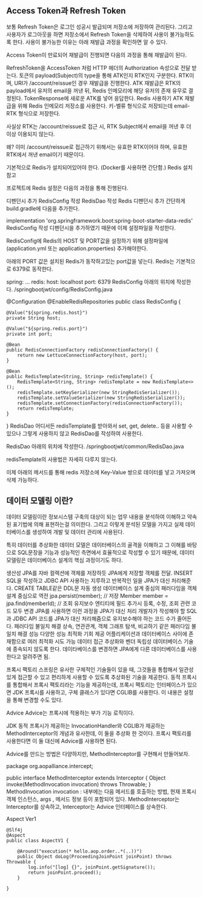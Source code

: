 ## Access Token과 Refresh Token

보통 Refresh Token은 로그인 성공시 발급되며 저장소에 저장하여 관리된다.
그리고 사용자가 로그아웃을 하면 저장소에서 Refresh Token을 삭제하여 사용이 불가능하도록 한다. 사용이 불가능한 이유는 아래 재발급 과정을 확인하면 알 수 있다.

Access Token이 만료되어 재발급이 진행되면 다음의 과정을 통해 재발급이 된다.

RefreshToken을 AccessToken 처럼 HTTP 헤더의 Authorization 속성으로 전달 받는다.
토큰의 payload(Subject)의 type을 통해 ATK인지 RTK인지 구분한다.
RTK이며, URI가 /account/reissue인 경우 재발급을 진행한다.
ATK 재발급은 RTK의 payload에서 유저의 email을 꺼낸 뒤, Redis 인메모리에 해당 유저의 존재 유무로 결정된다.
TokenResponse에 새로운 ATK를 넣어 응답한다.
Redis 사용하기
ATK 재발급을 위해 Redis 인메모리 저장소를 사용한다.
키-벨류 형식으로 저장되는데 email-RTK 형식으로 저장한다.

사실상 RTK는 /account/reissue로 접근 시, RTK Subject에서 email을 꺼낸 후 더 이상 이용되지 않는다.

왜? 이미 /account/reissue로 접근하기 위해서는 유효한 RTK이어야 하며, 유효한 RTK에서 꺼낸 email이기 때문이다.

기본적으로 Redis가 설치되어있어야 한다. (Docker를 사용하면 간단함.)
Redis 설치 참고

프로젝트에 Redis 설정은 다음의 과정을 통해 진행된다.

디펜던시 추가
RedisConfig 작성
RedisDao 작성
Redis 디펜던시 추가
간단하게 build.gradle에 다음을 추가한다.

implementation 'org.springframework.boot:spring-boot-starter-data-redis'
RedisConfig 작성
디펜던시을 추가하였기 때문에 이제 설정파일을 작성한다.

RedisConfig에 Redis의 HOST 및 PORT값을 설정하기 위해 설정파일에(application.yml 또는 application.properties) 추가해야한다.

아래의 PORT 값은 설치된 Redis가 동작하고있는 port값을 넣는다.
Redis는 기본적으로 6379로 동작한다.

spring:
...
redis:
host: localhost
port: 6379
RedisConfig
아래의 위치에 작성한다.
/springbootjwt/config/RedisConfig.java

@Configuration
@EnableRedisRepositories
public class RedisConfig {

    @Value("${spring.redis.host}")
    private String host;

    @Value("${spring.redis.port}")
    private int port;

    @Bean
    public RedisConnectionFactory redisConnectionFactory() {
        return new LettuceConnectionFactory(host, port);
    }

    @Bean
    public RedisTemplate<String, String> redisTemplate() {
        RedisTemplate<String, String> redisTemplate = new RedisTemplate<>();
        redisTemplate.setKeySerializer(new StringRedisSerializer());
        redisTemplate.setValueSerializer(new StringRedisSerializer());
        redisTemplate.setConnectionFactory(redisConnectionFactory());
        return redisTemplate;
    }

}
RedisDao
어디서든 redisTemplate를 받아와서 set, get, delete.. 등을 사용할 수 있으나 그렇게 사용하지 않고 RedisDao를 작성하여 사용한다.

RedisDao
아래의 위치에 작성한다.
/springbootjwt/common/RedisDao.java

redisTemplate의 사용법은 자세히 다루지 않는다.

이제 아래의 메서드를 통해 redis 저장소에 Key-Value 쌍으로 데이터를 넣고 가져오며 삭제 가능하다.

## 데이터 모델링 이란?

데이터 모델링이란 정보시스템 구축의 대상이 되는 업무 내용을 분석하여 이해하고 약속된 표기법에 의해 표현하는걸 의미한다. 그리고 이렇게 분석된 모델을 가지고 실제 데이터베이스를 생성하여 개발 및 데이터 관리에 사용된다.

특히 데이터를 추상화한 데이터 모델은 데이터베이스의 골격을 이해하고 그 이해를 바탕으로 SQL문장을 기능과 성능적인 측면에서 효율적으로 작성할 수 있기 때문에, 데이터 모델링은 데이터베이스 설계의 핵심 과정이기도 하다.


생산성
JPA를 자바 컬렉션에 객체를 저장하듯 JPA에게 저장할 객체를 전달.
INSERT SQL을 작성하고 JDBC API 사용하는 지루하고 반복적인 일을 JPA가 대신 처리해준다.
CREATE TABLE같은 DDL문 자동 생성
데이터베이스 설계 중심의 패러다임을 객체 설계 중심으로 역전
jpa.persist(member);    // 저장
Member member = jpa.find(memberId);     // 조회
유지보수
엔티티에 필드 추가시 등록, 수정, 조회 관련 코드 모두 변경
JPA를 사용하면 이런 과정을 JPA가 대신 처리
개발자가 작성해야 할 SQL과 JDBC API 코드를 JPA가 대신 처리해줌으로 유지보수해야 하는 코드 수가 줄어든다.
패러다임 불일치 해결
상속, 연관관계, 객체 그래프 탐색, 비교하기 같은 패러다임 불일치 해결
성능
다양한 성능 최적화 기회 제공
어플리케이션과 데이터베이스 사이에 존재함으로 여러 최적화 시도 가능
데이터 접근 추상화와 벤더 독립성
데이터베이스 기술에 종속되지 않도록 한다.
데이타베이스를 변경하면 JPA에게 다른 데이터베이스를 사용한다고 알려주면 됨.


프록시 팩토리
스프링은 유사한 구체적인 기술들이 있을 때, 그것들을 통합해서 일관성 있게 접근할 수 있고 편리하게 사용할 수 있도록 추상화된 기술을 제공한다. 동적 프록시를 통합해서 프록시 팩토리라는 기능을 제공하는데, 프록시 팩토리는 인터페이스가 있으면 JDK 프록시를 사용하고, 구체 클래스가 있다면 CGLIB를 사용한다. 이 내용은 설정을 통해 변경할 수도 있다.


Advice
Advice는 프록시에 적용하는 부가 기능 로직이다.

JDK 동적 프록시가 제공하는 InvocationHandler와 CGLIB가 제공하는 MethodInterceptor의 개념과 유사한데, 이 둘을 추상화 한 것이다. 프록시 팩토리를 사용한다면 이 둘 대신에 Advice를 사용하면 된다.

Advice를 만드는 방법은 다양하지만, MethodInterceptor를 구현해서 만들어보자.

package org.aopalliance.intercept;

  public interface MethodInterceptor extends Interceptor {
      Object invoke(MethodInvocation invocation) throws Throwable;
}
MethodInvocation invocation : 내부에는 다음 메서드를 호출하는 방법, 현재 프록시 객체 인스턴스, args , 메서드 정보 등이 포함되어 있다.
MethodInterceptor는 Interceptor를 상속하고, Interceptor는 Advice 인터페이스를 상속한다.


Aspect Ver1
```
@Slf4j
@Aspect
public class AspectV1 {

    @Around("execution(* hello.aop.order..*(..))")
    public Object doLog(ProceedingJoinPoint joinPoint) throws Throwable {
        log.info("[log] {}", joinPoint.getSignature());
        return joinPoint.proceed();
    }

}
```
